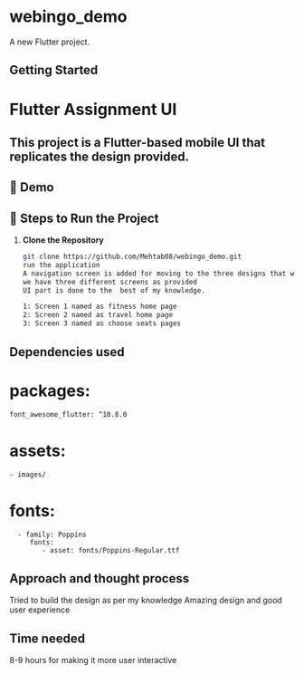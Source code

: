 # webingo_demo

A new Flutter project.

## Getting Started

# Flutter Assignment UI

This project is a Flutter-based mobile UI that replicates the design provided.
---

## 📱 Demo

## 🚀 Steps to Run the Project

1. **Clone the Repository**
   ```bash
   git clone https://github.com/Mehtab08/webingo_demo.git
   run the application
   A navigation screen is added for moving to the three designs that were provided
   we have three different screens as provided
   UI part is done to the  best of my knowledge.
   
   1: Screen 1 named as fitness home page
   2: Screen 2 named as travel home page
   3: Screen 3 named as choose seats pages


## Dependencies used
   # packages:
    font_awesome_flutter: ^10.8.0

   # assets:
    - images/

   # fonts:
      - family: Poppins
         fonts:
            - asset: fonts/Poppins-Regular.ttf
    
## Approach and thought process
   Tried to build the design as per my knowledge
   Amazing design and good user experience
   
## Time needed
   8-9 hours for making it more user interactive